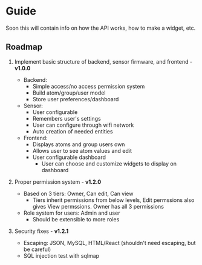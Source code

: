 # Guide

Soon this will contain info on how the API works, how to make a widget, etc.

## Roadmap

 1. Implement basic structure of backend, sensor firmware, and frontend - **v1.0.0**
      - Backend:
        - Simple access/no access permission system
        - Build atom/group/user model
        - Store user preferences/dashboard
      - Sensor:
        - User configurable
        - Remembers user's settings
        - User can configure through wifi network
        - Auto creation of needed entities
      - Frontend:
        - Displays atoms and group users own
        - Allows user to see atom values and edit
        - User configurable dashboard
            - User can choose and customize widgets to display on dashboard
        
 2. Proper permission system - **v1.2.0**
      - Based on 3 tiers: Owner, Can edit, Can view
        - Tiers inherit permissions from below levels, Edit permssions also gives View permssions. Owner has all 3 permissions
      - Role system for users: Admin and user
        - Should be extensible to more roles
    
 3. Security fixes - **v1.2.1**
      - Escaping: JSON, MySQL, HTML/React (shouldn't need escaping, but be careful)
      - SQL injection test with sqlmap
